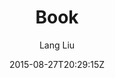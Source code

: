 ---
title: "Book"
github: https://github.com/kkninjae/book/
demo: https://liulang.co/book/
author: Lang Liu

ssg:
  - Jekyll
cms:
  - No Cms
date: 2015-08-27T20:29:15Z
github_branch: master
---